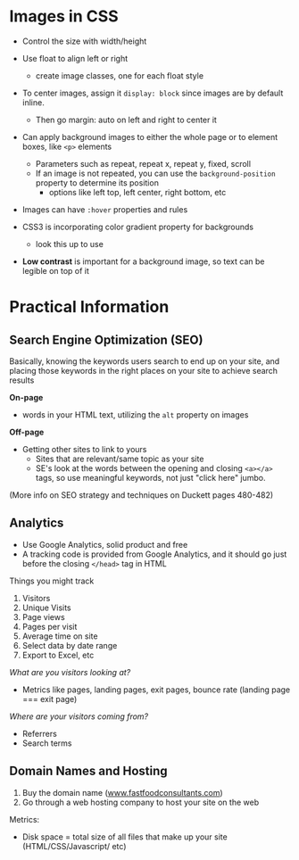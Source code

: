# **Images in CSS**

- Control the size with width/height
- Use float to align left or right 
    - create image classes, one for each float style
- To center images, assign it ```display: block``` since images are by default inline.
    - Then go margin: auto on left and right to center it
- Can apply background images to either the whole page or to element boxes, like ```<p>``` elements
    - Parameters such as repeat, repeat x, repeat y, fixed, scroll
    - If an image is not repeated, you can use the ```background-position``` property to determine its position
        - options like left top, left center, right bottom, etc
- Images can have ```:hover``` properties and rules
- CSS3 is incorporating color gradient property for backgrounds
    - look this up to use

- **Low contrast** is important for a background image, so text can be legible on top of it

# **Practical Information**

## Search Engine Optimization (SEO)

Basically, knowing the keywords users search to end up on your site, and placing those keywords in the right places on your site to achieve search results

**On-page**
- words in your HTML text, utilizing the ```alt``` property on images

**Off-page**
- Getting other sites to link to yours
    - Sites that are relevant/same topic as your site
    - SE's look at the words between the opening and closing ```<a></a>``` tags, so use meaningful keywords, not just "click here" jumbo.

(More info on SEO strategy and techniques on Duckett pages 480-482)

## Analytics

- Use Google Analytics, solid product and free
- A tracking code is provided from Google Analytics, and it should go just before the closing ```</head>``` tag in HTML

Things you might track

1. Visitors
2. Unique Visits
3. Page views
4. Pages per visit
5. Average time on site
6. Select data by date range
7. Export to Excel, etc

*What are you visitors looking at?*

- Metrics like pages, landing pages, exit pages, bounce rate (landing page === exit page)

*Where are your visitors coming from?*

- Referrers
- Search terms

## Domain Names and Hosting

1. Buy the domain name (www.fastfoodconsultants.com)
2. Go through a web hosting company to host your site on the web

Metrics:
- Disk space = total size of all files that make up your site (HTML/CSS/Javascript/ etc)